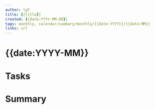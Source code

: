 ```yaml
---
author: lgf
title: {{title}}
created: {{date:YYYY-MM-DD}}
tags: monthly, calendar/summary/monthly/{{date:YYYY}}/{{date:MM}}
links: url
---
```

# {{date:YYYY-MM}}
# Tasks


# Summary

